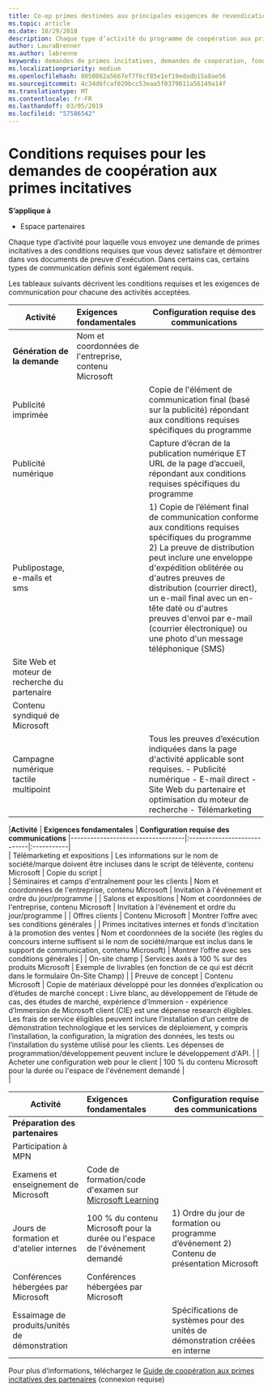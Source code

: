 ```yaml
---
title: Co-op primes destinées aux principales exigences de revendications | Partenaires
ms.topic: article
ms.date: 10/29/2018
description: Chaque type d’activité du programme de coopération aux primes incitatives a ses propres conditions requises
author: LauraBrenner
ms.author: labrenne
keywords: demandes de primes incitatives, demandes de coopération, fonds de coopération, conditions requises
ms.localizationpriority: medium
ms.openlocfilehash: 8050862a5667ef7f6cf85e1ef19edadb15a8ae56
ms.sourcegitcommit: 4c34d6fcaf020bcc53eaa5f0379011a56149a14f
ms.translationtype: MT
ms.contentlocale: fr-FR
ms.lasthandoff: 03/05/2019
ms.locfileid: "57586542"
---
```

# <a name="core-requirements-for-incentives-co-op-claims"></a>Conditions requises pour les demandes de coopération aux primes incitatives

**S’applique à**

- Espace partenaires

Chaque type d’activité pour laquelle vous envoyez une demande de primes incitatives a des conditions requises que vous devez satisfaire et démontrer dans vos documents de preuve d'exécution. Dans certains cas, certains types de communication définis sont également requis.

Les tableaux suivants décrivent les conditions requises et les exigences de communication pour chacune des activités acceptées. 

|**Activité**   |**Exigences fondamentales**   |**Configuration requise des communications**|
|--------------------------------------|:---------------------------------|---------|
|**Génération de la demande**      |Nom et coordonnées de l'entreprise, contenu Microsoft    |         |
|Publicité imprimée |                 |Copie de l'élément de communication final (basé sur la publicité) répondant aux conditions requises spécifiques du programme|
|Publicité numérique|            |Capture d’écran de la publication numérique ET URL de la page d’accueil, répondant aux conditions requises spécifiques du programme  
|Publipostage, e-mails et sms|             |1) Copie de l’élément final de communication conforme aux conditions requises spécifiques du programme 2) La preuve de distribution peut inclure une enveloppe d'expédition oblitérée ou d'autres preuves de distribution (courrier direct), un e-mail final avec un en-tête daté ou d'autres preuves d'envoi par e-mail (courrier électronique) ou une photo d'un message téléphonique (SMS)|
|Site Web et moteur de recherche du partenaire|
|Contenu syndiqué de Microsoft|
|Campagne numérique tactile multipoint|     |Tous les preuves d’exécution indiquées dans la page d'activité applicable sont requises.  - Publicité numérique - E-mail direct - Site Web du partenaire et optimisation du moteur de recherche - Télémarketing

|**Activité**           | **Exigences fondamentales**    | **Configuration requise des communications**
                                                |-----------------------------------|:----------------------------|:-----------|                                                                                           
|  Télémarketing et expositions   | Les informations sur le nom de société/marque doivent être incluses dans le script de télévente, contenu Microsoft |    Copie du script |                                                                                                                                                                                                                                                                                                                                                                                                                                                                                                                                                                               
| Séminaires et camps d'entraînement pour les clients  | Nom et coordonnées de l'entreprise, contenu Microsoft                                                                                                           |                                                                                                                                                                                                                                            Invitation à l'événement et ordre du jour/programme                                                                                                                                                                                                                                            |
|    Salons et expositions    | Nom et coordonnées de l'entreprise, contenu Microsoft                                                                                                           |                                                                                                                                                                                                                                            Invitation à l'événement et ordre du jour/programme                                                                                                                                                                                                                                            |
|         Offres clients          | Contenu Microsoft                                                                                                                                                       |                                                                                                                                                                                                                                           Montrer l’offre avec ses conditions générales                                                                                                                                                                                                                                            |
|  Primes incitatives internes et fonds d'incitation à la promotion des ventes  | Nom et coordonnées de la société (les règles du concours interne suffisent si le nom de société/marque est inclus dans le support de communication, contenu Microsoft) |                                                                                                                                                                                                                                           Montrer l’offre avec ses conditions générales                                                                                                                                                                                                                                            |
|          On-site champ           | Services axés à 100 % sur des produits Microsoft                                                                                                                    |                                                                                                                                                                                                                       Exemple de livrables (en fonction de ce qui est décrit dans le formulaire On-Site Champ)                                                                                                                                                                                                                       |
|         Preuve de concept         | Contenu Microsoft                                                                                                                                                       | Copie de matériaux développé pour les données d’explication ou d’études de marché concept : Livre blanc, au développement de l’étude de cas, des études de marché, expérience d’Immersion - expérience d’Immersion de Microsoft client (CIE) est une dépense research éligibles. Les frais de service éligibles peuvent inclure l’installation d’un centre de démonstration technologique et les services de déploiement, y compris l’installation, la configuration, la migration des données, les tests ou l’installation du système utilisé pour les clients. Les dépenses de programmation/développement peuvent inclure le développement d'API. |
| Acheter une configuration web pour le client | 100 % du contenu Microsoft pour la durée ou l'espace de l'événement demandé                                                                                                |                                                                                                          
                                                                                                                                                            |

|           **Activité**           | **Exigences fondamentales**                                                                  |                    **Configuration requise des communications**                     |
|----------------------------------|:---------------------------------------------------------------------------------------|------------------------------------------------------------------------|
|      **Préparation des partenaires**       |                                                                                        |                                                                        |
|        Participation à MPN         |                                                                                        |                                                                        |
|   Examens et enseignement de Microsoft    | Code de formation/code d'examen sur [Microsoft Learning](https://partner.microsoft.com/training) |                                                                        |
| Jours de formation et d'atelier internes | 100 % du contenu Microsoft pour la durée ou l'espace de l'événement demandé               | 1) Ordre du jour de formation ou programme d’événement 2) Contenu de présentation Microsoft |
|   Conférences hébergées par Microsoft   | Conférences hébergées par Microsoft                                                           |                                                                        |
|    Essaimage de produits/unités de démonstration    |                                                                                        |          Spécifications de systèmes pour des unités de démonstration créées en interne          |

 Pour plus d’informations, téléchargez le [Guide de coopération aux primes incitatives des partenaires](https://assets.microsoft.com/coop-guidebook.pdf) (connexion requise)
